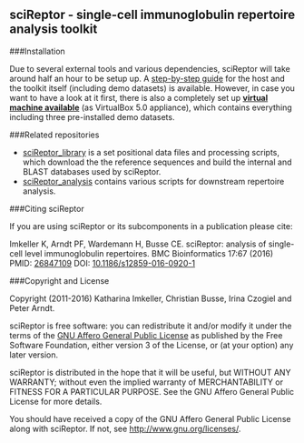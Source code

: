 sciReptor - single-cell immunoglobulin repertoire analysis toolkit
------------------------------------------------------------------

###Installation

Due to several external tools and various dependencies, sciReptor will take
around half an hour to be setup up. A [step-by-step guide](INSTALLATION.md)
for the host and the toolkit itself (including demo datasets) is available.
However, in case you want to have a look at it first, there is also a
completely set up **[virtual machine available][]** (as VirtualBox 5.0
appliance), which contains everything including three pre-installed demo
datasets.

[virtual machine available]: http://b-cell-immunology.dkfz.de/sciReptor_VMs/

###Related repositories

- [sciReptor_library](https://github.com/b-cell-immunology/sciReptor_library)
  is a set positional data files and processing scripts, which download the 
  the reference sequences and build the internal and BLAST databases used by
  sciReptor.
- [sciReptor_analysis](https://github.com/b-cell-immunology/sciReptor_analysis)
  contains various scripts for downstream repertoire analysis.

###Citing sciReptor

If you are using sciReptor or its subcomponents in a publication please cite:

Imkeller K, Arndt PF, Wardemann H, Busse CE. sciReptor: analysis of single-cell
level immunoglobulin repertoires. BMC Bioinformatics 17:67 (2016)
PMID: [26847109](https://www.ncbi.nlm.nih.gov/pubmed/26847109)
DOI: [10.1186/s12859-016-0920-1](https://dx.doi.org/10.1186/s12859-016-0920-1)

###Copyright and License

Copyright (2011-2016) Katharina Imkeller, Christian Busse, Irina Czogiel and
Peter Arndt.

sciReptor is free software: you can redistribute it and/or modify it under
the terms of the [GNU Affero General Public License][] as published by the
Free Software Foundation, either version 3 of the License, or (at your
option) any later version.

sciReptor is distributed in the hope that it will be useful, but WITHOUT
ANY WARRANTY; without even the implied warranty of MERCHANTABILITY or
FITNESS FOR A PARTICULAR PURPOSE. See the GNU Affero General Public License
for more details.

You should have received a copy of the GNU Affero General Public License
along with sciReptor. If not, see <http://www.gnu.org/licenses/>.

[GNU Affero General Public License]:https://www.gnu.org/licenses/agpl.html
